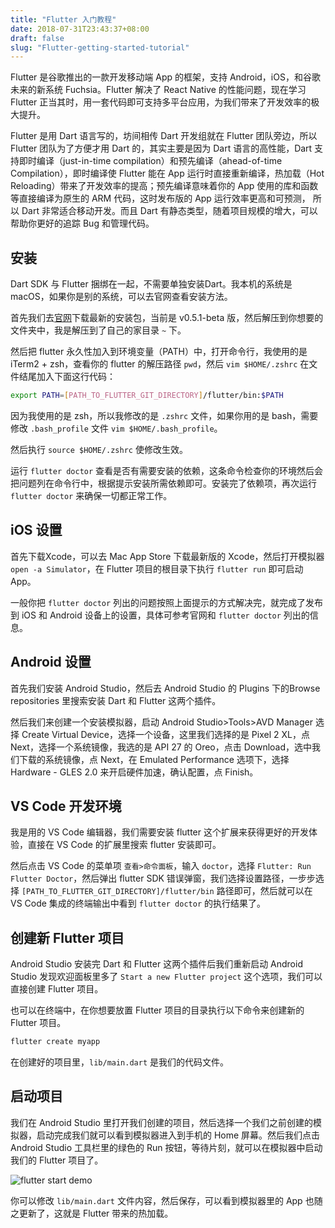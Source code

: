 ```yaml
---
title: "Flutter 入门教程"
date: 2018-07-31T23:43:37+08:00
draft: false
slug: "Flutter-getting-started-tutorial"
---
```


Flutter 是谷歌推出的一款开发移动端 App 的框架，支持 Android，iOS，和谷歌未来的新系统 Fuchsia。Flutter 解决了 React Native 的性能问题，现在学习 Flutter 正当其时，用一套代码即可支持多平台应用，为我们带来了开发效率的极大提升。

Flutter 是用 Dart 语言写的，坊间相传 Dart 开发组就在 Flutter 团队旁边，所以 Flutter 团队为了方便才用 Dart 的，其实主要是因为 Dart 语言的高性能，Dart 支持即时编译（just-in-time compilation）和预先编译（ahead-of-time Compilation），即时编译使 Flutter 能在 App 运行时直接重新编译，热加载（Hot Reloading）带来了开发效率的提高；预先编译意味着你的 App 使用的库和函数等直接编译为原生的 ARM 代码，这时发布版的 App 运行效率更高和可预测，  所以 Dart 非常适合移动开发。而且 Dart 有静态类型，随着项目规模的增大，可以帮助你更好的追踪 Bug 和管理代码。

## 安装

Dart SDK 与 Flutter 捆绑在一起，不需要单独安装Dart。我本机的系统是 macOS，如果你是别的系统，可以去官网查看安装方法。

首先我们去[官网](https://flutter.io/setup-macos/)下载最新的安装包，当前是 v0.5.1-beta 版，然后解压到你想要的文件夹中，我是解压到了自己的家目录 `~` 下。

然后把 flutter 永久性加入到环境变量（PATH）中，打开命令行，我使用的是 iTerm2 + zsh，查看你的 flutter 的解压路径 `pwd`，然后 `vim $HOME/.zshrc` 在文件结尾加入下面这行代码：

```sh
export PATH=[PATH_TO_FLUTTER_GIT_DIRECTORY]/flutter/bin:$PATH
```

因为我使用的是 zsh，所以我修改的是 `.zshrc` 文件，如果你用的是 bash，需要修改 `.bash_profile` 文件 `vim $HOME/.bash_profile`。

然后执行 `source $HOME/.zshrc` 使修改生效。

运行 `flutter doctor` 查看是否有需要安装的依赖，这条命令检查你的环境然后会把问题列在命令行中，根据提示安装所需依赖即可。安装完了依赖项，再次运行 `flutter doctor` 来确保一切都正常工作。

## iOS 设置

首先下载Xcode，可以去 Mac App Store 下载最新版的 Xcode，然后打开模拟器 `open -a Simulator`，在 Flutter 项目的根目录下执行 `flutter run` 即可启动 App。

一般你把 `flutter doctor` 列出的问题按照上面提示的方式解决完，就完成了发布到 iOS 和 Android 设备上的设置，具体可参考官网和 `flutter doctor` 列出的信息。

## Android 设置

首先我们安装 Android Studio，然后去 Android Studio 的 Plugins 下的Browse repositories 里搜索安装 Dart 和 Flutter 这两个插件。

然后我们来创建一个安装模拟器，启动 Android Studio>Tools>AVD Manager 选择 Create Virtual Device，选择一个设备，这里我们选择的是 Pixel 2 XL，点 Next，选择一个系统镜像，我选的是 API 27 的 Oreo，点击 Download，选中我们下载的系统镜像，点 Next，在 Emulated Performance 选项下，选择 Hardware - GLES 2.0 来开启硬件加速，确认配置，点 Finish。

## VS Code 开发环境

我是用的 VS Code 编辑器，我们需要安装 flutter 这个扩展来获得更好的开发体验，直接在 VS Code 的扩展里搜索 flutter 安装即可。

然后点击 VS Code 的菜单项 `查看>命令面板`，输入 `doctor`，选择 `Flutter: Run Flutter Doctor`，然后弹出 flutter SDK 错误弹窗，我们选择设置路径，一步步选择 `[PATH_TO_FLUTTER_GIT_DIRECTORY]/flutter/bin` 路径即可，然后就可以在 VS Code 集成的终端输出中看到 `flutter doctor` 的执行结果了。

## 创建新 Flutter 项目

Android Studio 安装完 Dart 和 Flutter 这两个插件后我们重新启动 Android Studio 发现欢迎面板里多了 `Start a new Flutter project` 这个选项，我们可以直接创建 Flutter 项目。

也可以在终端中，在你想要放置 Flutter 项目的目录执行以下命令来创建新的 Flutter 项目。

```sh
flutter create myapp
```

在创建好的项目里，`lib/main.dart` 是我们的代码文件。

## 启动项目

我们在 Android Studio 里打开我们创建的项目，然后选择一个我们之前创建的模拟器，启动完成我们就可以看到模拟器进入到手机的 Home 屏幕。然后我们点击 Android Studio 工具栏里的绿色的 Run 按钮，等待片刻，就可以在模拟器中启动我们的 Flutter 项目了。

![flutter start demo](/img/2018/07/flutter-android-start-demo.png)

你可以修改 `lib/main.dart` 文件内容，然后保存，可以看到模拟器里的 App 也随之更新了，这就是 Flutter 带来的热加载。